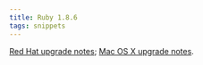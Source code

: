 ```yaml
---
title: Ruby 1.8.6
tags: snippets
---
```


[Red Hat upgrade notes](http://wincent.dev/wiki/Building_and_installing_Ruby_1.8.6_on_Red_Hat_Enterprise_Linux_ES_3); [Mac OS X upgrade notes](http://wincent.dev/wiki/Building_and_installing_Ruby_1.8.6_on_Mac_OS_X_Tiger).
